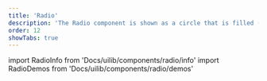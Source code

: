 ```yaml
---
title: 'Radio'
description: 'The Radio component is shown as a circle that is filled (checked) when activated.'
order: 12
showTabs: true
---
```


import RadioInfo from 'Docs/uilib/components/radio/info'
import RadioDemos from 'Docs/uilib/components/radio/demos'

<RadioInfo />
<RadioDemos />
